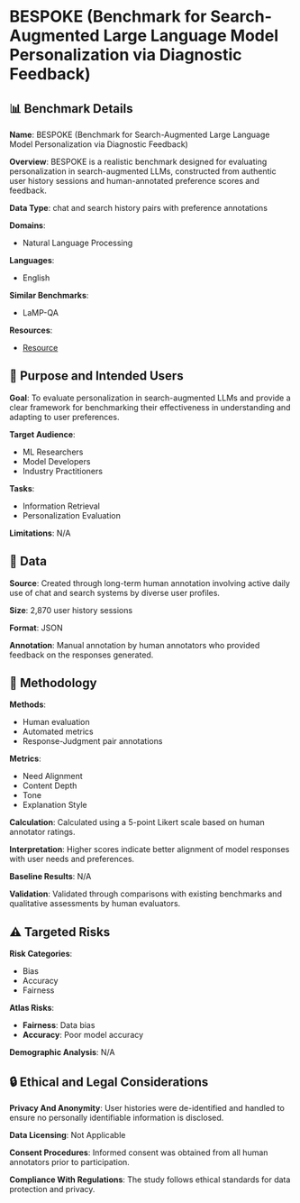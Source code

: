 # BESPOKE (Benchmark for Search-Augmented Large Language Model Personalization via Diagnostic Feedback)

## 📊 Benchmark Details

**Name**: BESPOKE (Benchmark for Search-Augmented Large Language Model Personalization via Diagnostic Feedback)

**Overview**: BESPOKE is a realistic benchmark designed for evaluating personalization in search-augmented LLMs, constructed from authentic user history sessions and human-annotated preference scores and feedback.

**Data Type**: chat and search history pairs with preference annotations

**Domains**:
- Natural Language Processing

**Languages**:
- English

**Similar Benchmarks**:
- LaMP-QA

**Resources**:
- [Resource](https://augustinlib.github.io/BESPOKE/)

## 🎯 Purpose and Intended Users

**Goal**: To evaluate personalization in search-augmented LLMs and provide a clear framework for benchmarking their effectiveness in understanding and adapting to user preferences.

**Target Audience**:
- ML Researchers
- Model Developers
- Industry Practitioners

**Tasks**:
- Information Retrieval
- Personalization Evaluation

**Limitations**: N/A

## 💾 Data

**Source**: Created through long-term human annotation involving active daily use of chat and search systems by diverse user profiles.

**Size**: 2,870 user history sessions

**Format**: JSON

**Annotation**: Manual annotation by human annotators who provided feedback on the responses generated.

## 🔬 Methodology

**Methods**:
- Human evaluation
- Automated metrics
- Response-Judgment pair annotations

**Metrics**:
- Need Alignment
- Content Depth
- Tone
- Explanation Style

**Calculation**: Calculated using a 5-point Likert scale based on human annotator ratings.

**Interpretation**: Higher scores indicate better alignment of model responses with user needs and preferences.

**Baseline Results**: N/A

**Validation**: Validated through comparisons with existing benchmarks and qualitative assessments by human evaluators.

## ⚠️ Targeted Risks

**Risk Categories**:
- Bias
- Accuracy
- Fairness

**Atlas Risks**:
- **Fairness**: Data bias
- **Accuracy**: Poor model accuracy

**Demographic Analysis**: N/A

## 🔒 Ethical and Legal Considerations

**Privacy And Anonymity**: User histories were de-identified and handled to ensure no personally identifiable information is disclosed.

**Data Licensing**: Not Applicable

**Consent Procedures**: Informed consent was obtained from all human annotators prior to participation.

**Compliance With Regulations**: The study follows ethical standards for data protection and privacy.
